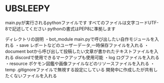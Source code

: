 # UBSLEEPY
main.pyが実行されるpythonファイルです
すべてのファイルは文字コードUTF-8で記述してください
pythonの書式はPEP8に準拠します

ディレクトリの説明
・bot_module
main.pyで呼び出したい自作モジュールを入れる
・save
レポートなどのユーザーデータ,一時保存ファイルを入れる
・document
botから呼び出して投稿したい文章が書かれたテキストファイルを入れる
discordで使用できるマークアップも使用可能
・log
ログファイルを入れる
・resource
ポケモン図鑑や画像ファイルなどのリソースファイルを入れる
・temp
.gitignoreファイルで無視する設定にしている
開発中に作成したが共有したくないファイルを入れる
